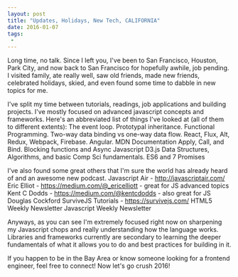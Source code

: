 ```yaml
---
layout: post
title: "Updates, Holidays, New Tech, CALIFORNIA"
date: 2016-01-07
tags:
 -
---
```


Long time, no talk. Since I left you, I've been to San Francisco, Houston, Park City, and now back to San Francisco for hopefully awhile, job pending. I visited family, ate really well, saw old friends, made new friends, celebrated holidays, skied, and even found some time to dabble in new topics for me. 

I've split my time between tutorials, readings, job applications and building projects. I've mostly focused on advanced javascript concepts and frameworks. Here's an abbreviated list of things I've looked at (all of them to different extents):
  The event loop.
  Prototypal inheritance.
  Functional Programming.
  Two-way data binding vs one-way data flow.
  React, Flux, Alt, Redux, Webpack, Firebase.
  Angular.
  MDN Documentation
  Apply, Call, and Bind.
  Blocking functions and Async Javascript
  D3.js
  Data Structures, Algorithms, and basic Comp Sci fundamentals.
  ES6 and 7 
  Promises

I've also found some great others that I'm sure the world has already heard of and an awesome new podcast.
  Javascript Air - http://javascriptair.com/
  Eric Elliot - https://medium.com/@_ericelliott - great for JS advanced topics
  Kent C Dodds - https://medium.com/@kentcdodds - also great for JS
  Douglas Cockford
  SurviveJS Tutorials - https://survivejs.com/
  HTML5 Weekly Newsletter
  Javascript Weekly Newsletter

Anyways, as you can see I'm extremely focused right now on sharpening my Javascript chops and really understanding how the language works. Libraries and frameworks currently are secondary to learning the deeper fundamentals of what it allows you to do and best practices for building in it.
  
If you happen to be in the Bay Area or know someone looking for a frontend engineer, feel free to connect! Now let's go crush 2016!

  